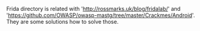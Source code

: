Frida directory is related with 'http://rossmarks.uk/blog/fridalab/' and 'https://github.com/OWASP/owasp-mastg/tree/master/Crackmes/Android'. They are some solutions how to solve those.
